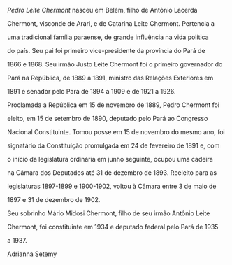 

*Pedro Leite Chermont* nasceu em Belém, filho de Antônio Lacerda

Chermont, visconde de Arari, e de Catarina Leite Chermont. Pertencia a

uma tradicional família paraense, de grande influência na vida política

do país. Seu pai foi primeiro vice-presidente da província do Pará de

1866 e 1868. Seu irmão Justo Leite Chermont foi o primeiro governador do

Pará na República, de 1889 a 1891, ministro das Relações Exteriores em

1891 e senador pelo Pará de 1894 a 1909 e de 1921 a 1926.



Proclamada a República em 15 de novembro de 1889, Pedro Chermont foi

eleito, em 15 de setembro de 1890, deputado pelo Pará ao Congresso

Nacional Constituinte. Tomou posse em 15 de novembro do mesmo ano, foi

signatário da Constituição promulgada em 24 de fevereiro de 1891 e, com

o início da legislatura ordinária em junho seguinte, ocupou uma cadeira

na Câmara dos Deputados até 31 de dezembro de 1893. Reeleito para as

legislaturas 1897-1899 e 1900-1902, voltou à Câmara entre 3 de maio de

1897 e 31 de dezembro de 1902.



Seu sobrinho Mário Midosi Chermont, filho de seu irmão Antônio Leite

Chermont, foi constituinte em 1934 e deputado federal pelo Pará de 1935

a 1937.



Adrianna Setemy



